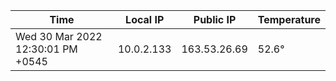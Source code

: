 | Time     | Local IP | Public IP | Temperature |
| ----------- | ----------- | ----------- | ----------- |
| Wed 30 Mar 2022 12:30:01 PM +0545      | 10.0.2.133     | 163.53.26.69  | 52.6° |
